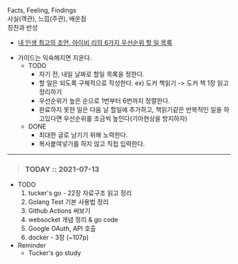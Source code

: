 Facts, Feeling, Findings  
사실(객관), 느낌(주관), 배운점  
칭찬과 반성

* [내 인생 최고의 조언. 아이비 리의 6가지 우선순위 할 일 목록](https://m.blog.naver.com/PostView.naver?isHttpsRedirect=true&blogId=plipop&logNo=220829146639)
- 가이드는 익숙해지면 지운다.
  - TODO
    - 자기 전, 내일 날짜로 할일 목록을 정한다.
    - 할 일은 되도록 구체적으로 작성한다.
      ex) 도커 책읽기 -> 도커 책 1장 읽고 정리하기
    - 우선순위가 높은 순으로 1번부터 6번까지 정렬한다.
    - 완료하지 못한 일은 다음 날 할일에 추가하고, 책읽기같은 반복적인 일을 하고있다면 우선순위를 조금씩 높인다(기아현상을 방지하자)
  - DONE
    - 최대한 글로 남기기 위해 노력한다. 
    - 복사붙여넣기를 하지 않고 직접 입력한다. 
  
---

> ### TODAY :: 2021-07-13
* TODO
  1. tucker's go - 22장 자료구조 읽고 정리
  2. Golang Test 기본 사용법 정리
  3. Github Actions 써보기
  4. websocket 개념 정리 & go code
  5. Google OAuth, API 호출
  6. docker - 3장 (~107p)
* Reminder
  - Tucker's go study
